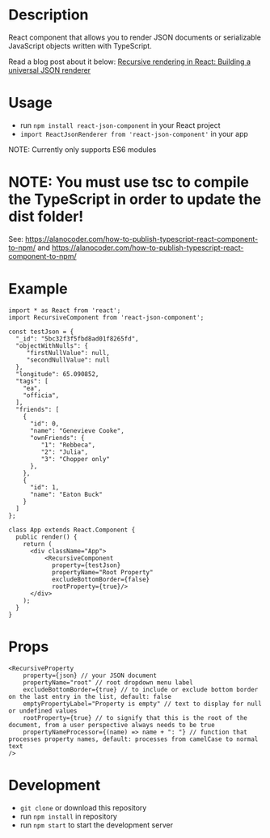 # Description

React component that allows you to render JSON documents or serializable JavaScript objects written with TypeScript.

Read a blog post about it below:
[Recursive rendering in React: Building a universal JSON renderer](https://dev.to/baso53/recursive-rendering-in-react-building-a-universal-json-renderer-f59)

# Usage
- run `npm install react-json-component` in your React project
- `import ReactJsonRenderer from 'react-json-component'` in your app

NOTE: Currently only supports ES6 modules

# **NOTE: You must use tsc to compile the TypeScript in order to update the dist folder!**

See: https://alanocoder.com/how-to-publish-typescript-react-component-to-npm/ and https://alanocoder.com/how-to-publish-typescript-react-component-to-npm/

# Example
```tsx
import * as React from 'react';
import RecursiveComponent from 'react-json-component';

const testJson = {
  "_id": "5bc32f3f5fbd8ad01f8265fd",
  "objectWithNulls": {
     "firstNullValue": null,
     "secondNullValue": null     
  },
  "longitude": 65.090852,
  "tags": [
    "ea",
    "officia",
  ],
  "friends": [
    {
      "id": 0,
      "name": "Genevieve Cooke",
      "ownFriends": {
         "1": "Rebbeca",
         "2": "Julia",
         "3": "Chopper only"
      },
    },
    {
      "id": 1,
      "name": "Eaton Buck"
    }
  ]
};

class App extends React.Component {
  public render() {
    return (
      <div className="App">
          <RecursiveComponent
            property={testJson}
            propertyName="Root Property"
            excludeBottomBorder={false}
            rootProperty={true}/>
      </div>
    );
  }
}
```

# Props
```tsx
<RecursiveProperty
    property={json} // your JSON document
    propertyName="root" // root dropdown menu label
    excludeBottomBorder={true} // to include or exclude bottom border on the last entry in the list, default: false
    emptyPropertyLabel="Property is empty" // text to display for null or undefined values
    rootProperty={true} // to signify that this is the root of the document, from a user perspective always needs to be true
    propertyNameProcessor={(name) => name + ": "} // function that processes property names, default: processes from camelCase to normal text
/>
```

# Development
- `git clone` or download this repository
- run `npm install` in repository
- run `npm start` to start the development server
